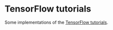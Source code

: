 # TensorFlow tutorials

Some implementations of the [TensorFlow tutorials](https://www.tensorflow.org/versions/r0.10/tutorials/index.html).
